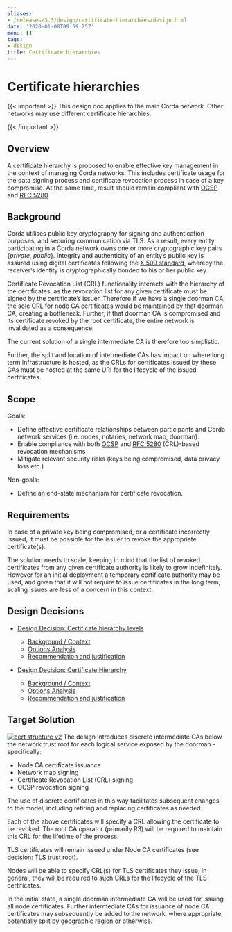 ```yaml
---
aliases:
- /releases/3.3/design/certificate-hierarchies/design.html
date: '2020-01-08T09:59:25Z'
menu: []
tags:
- design
title: Certificate hierarchies
---
```



# Certificate hierarchies


{{< important >}}
This design doc applies to the main Corda network. Other networks may use different certificate hierarchies.


{{< /important >}}


## Overview

A certificate hierarchy is proposed to enable effective key management in the context of managing Corda networks.
This includes certificate usage for the data signing process and certificate revocation process
in case of a key compromise. At the same time, result should remain compliant with
[OCSP](https://en.wikipedia.org/wiki/Online_Certificate_Status_Protocol) and [RFC 5280](https://www.ietf.org/rfc/rfc5280.txt)


## Background

Corda utilises public key cryptography for signing and authentication purposes, and securing communication
via TLS. As a result, every entity participating in a Corda network owns one or more cryptographic key pairs {*private,
public*}. Integrity and authenticity of an entity’s public key is assured using digital certificates following the
[X.509 standard](https://tools.ietf.org/html/rfc5280), whereby the receiver’s identity is cryptographically bonded to
his or her public key.

Certificate Revocation List (CRL) functionality interacts with the hierarchy of the certificates, as the revocation list
for any given certificate must be signed by the certificate’s issuer. Therefore if we have a single doorman CA, the sole
CRL for node CA certificates would be maintained by that doorman CA, creating a bottleneck. Further, if that doorman CA
is compromised and its certificate revoked by the root certificate, the entire network is invalidated as a consequence.

The current solution of a single intermediate CA is therefore too simplistic.

Further, the split and location of intermediate CAs has impact on where long term infrastructure is hosted, as the CRLs
for certificates issued by these CAs must be hosted at the same URI for the lifecycle of the issued certificates.


## Scope

Goals:


* Define effective certificate relationships between participants and Corda network services  (i.e. nodes, notaries, network map, doorman).
* Enable compliance with both [OCSP](https://en.wikipedia.org/wiki/Online_Certificate_Status_Protocol) and [RFC 5280](https://www.ietf.org/rfc/rfc5280.txt) (CRL)-based revocation mechanisms
* Mitigate relevant security risks (keys being compromised, data privacy loss etc.)

Non-goals:


* Define an end-state mechanism for certificate revocation.


## Requirements

In case of a private key being compromised, or a certificate incorrectly issued, it must be possible for the issuer to
revoke the appropriate certificate(s).

The solution needs to scale, keeping in mind that the list of revoked certificates from any given certificate authority
is likely to grow indefinitely. However for an initial deployment a temporary certificate authority may be used, and
given that it will not require to issue certificates in the long term, scaling issues are less of a concern in this
context.


## Design Decisions



* [Design Decision: Certificate hierarchy levels](decisions/levels.md)
    * [Background / Context](decisions/levels.md#background-context)
    * [Options Analysis](decisions/levels.md#options-analysis)
    * [Recommendation and justification](decisions/levels.md#recommendation-and-justification)


* [Design Decision: Certificate Hierarchy](decisions/tls-trust-root.md)
    * [Background / Context](decisions/tls-trust-root.md#background-context)
    * [Options Analysis](decisions/tls-trust-root.md#options-analysis)
    * [Recommendation and justification](decisions/tls-trust-root.md#recommendation-and-justification)






## **Target** Solution

[![cert structure v2](design/certificate-hierarchies/./images/cert_structure_v2.png "cert structure v2")](images/cert_structure_v2.png)
The design introduces discrete intermediate CAs below the network trust root for each logical service exposed by the doorman - specifically:


* Node CA certificate issuance
* Network map signing
* Certificate Revocation List (CRL) signing
* OCSP revocation signing

The use of discrete certificates in this way facilitates subsequent changes to the model, including retiring and replacing certificates as needed.

Each of the above certificates will specify a CRL allowing the certificate to be revoked. The root CA operator
(primarily R3) will be required to maintain this CRL for the lifetime of the process.

TLS certificates will remain issued under Node CA certificates (see [decision: TLS trust
root](decisions/tls-trust-root.md)).

Nodes will be able to specify CRL(s) for TLS certificates they issue; in general, they will be required to such CRLs for
the lifecycle of the TLS certificates.

In the initial state, a single doorman intermediate CA will be used for issuing all node certificates. Further
intermediate CAs for issuance of node CA certificates may subsequently  be added to the network, where appropriate,
potentially split by geographic region or otherwise.

